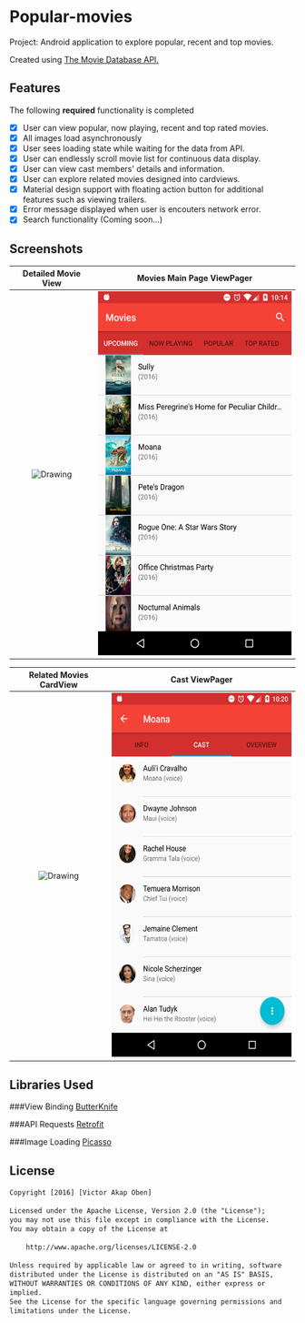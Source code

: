 # Popular-movies
Project: Android application to explore popular, recent and top movies.

Created using [The Movie Database API.](https://www.themoviedb.org/?language=en)

## Features
The following **required** functionality is completed
- [x] User can view popular, now playing, recent and top rated movies.
- [x] All images load asynchronously
- [x] User sees loading state while waiting for the data from API.
- [x] User can endlessly scroll movie list for continuous data display.
- [x] User can view cast members' details and information.
- [x] User can explore related movies designed into cardviews.
- [x] Material design support with floating action button for additional features such as viewing trailers.   
- [x] Error message displayed when user is encouters network error.
- [x] Search functionality (Coming soon...)

## Screenshots

 Detailed Movie View                                                             |  Movies Main Page ViewPager
:-------------------------------------------------------------------------------:|:--------------------------------------------------------------------------------:
<img src="screenshots/movies_screenhot2.png" alt="Drawing"  width="360" height="640"/> |  <img src="screenshots/movies_screenshot1.png" alt="Drawing"  width="360" height="640"/>


Related Movies CardView                                                                 |  Cast ViewPager
:-------------------------------------------------------------------------------:|:--------------------------------------------------------------------------------:
<img src="screenshots/movies_screenshot3.png" alt="Drawing"  width="360" height="640"/> |  <img src="screenshots/movies_screenshot4.png" alt="Drawing"  width="360" height="640"/>

## Libraries Used

###View Binding
[ButterKnife](https://jakewharton.github.io/butterknife/)

###API Requests
[Retrofit](https://square.github.io/retrofit/)

###Image Loading
[Picasso](https://square.github.io/picasso/)


## License
```
Copyright [2016] [Victor Akap Oben]

Licensed under the Apache License, Version 2.0 (the "License");
you may not use this file except in compliance with the License.
You may obtain a copy of the License at

    http://www.apache.org/licenses/LICENSE-2.0

Unless required by applicable law or agreed to in writing, software
distributed under the License is distributed on an "AS IS" BASIS,
WITHOUT WARRANTIES OR CONDITIONS OF ANY KIND, either express or implied.
See the License for the specific language governing permissions and
limitations under the License.
```
